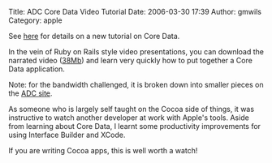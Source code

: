Title: ADC Core Data Video Tutorial
Date: 2006-03-30 17:39
Author: gmwils
Category: apple

See [here][] for details on a new tutorial on Core Data.

In the vein of Ruby on Rails style video presentations, you can download
the narrated video ([38Mb][]) and learn very quickly how to put together
a Core Data application.

Note: for the bandwidth challenged, it is broken down into smaller
pieces on the [ADC site][].

As someone who is largely self taught on the Cocoa side of things, it
was instructive to watch another developer at work with Apple's tools.
Aside from learning about Core Data, I learnt some productivity
improvements for using Interface Builder and XCode.

If you are writing Cocoa apps, this is well worth a watch!

  [here]: http://rentzsch.com/links/adcCoreDataVideoTutorial
  [38Mb]: http://www.archive.org/download/JonathanWolfRentzsch/Introduction_to_Core_Data.mov
  [ADC site]: http://developer.apple.com/cocoa/coredatatutorial/index.html
